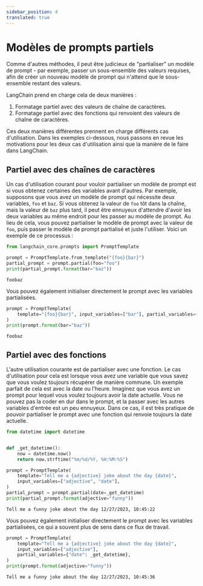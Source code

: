 ```yaml
---
sidebar_position: 4
translated: true
---
```


# Modèles de prompts partiels

Comme d'autres méthodes, il peut être judicieux de "partialiser" un modèle de prompt - par exemple, passer un sous-ensemble des valeurs requises, afin de créer un nouveau modèle de prompt qui n'attend que le sous-ensemble restant des valeurs.

LangChain prend en charge cela de deux manières :
1. Formatage partiel avec des valeurs de chaîne de caractères.
2. Formatage partiel avec des fonctions qui renvoient des valeurs de chaîne de caractères.

Ces deux manières différentes prennent en charge différents cas d'utilisation. Dans les exemples ci-dessous, nous passons en revue les motivations pour les deux cas d'utilisation ainsi que la manière de le faire dans LangChain.

## Partiel avec des chaînes de caractères

Un cas d'utilisation courant pour vouloir partialiser un modèle de prompt est si vous obtenez certaines des variables avant d'autres. Par exemple, supposons que vous avez un modèle de prompt qui nécessite deux variables, `foo` et `baz`. Si vous obtenez la valeur de `foo` tôt dans la chaîne, mais la valeur de `baz` plus tard, il peut être ennuyeux d'attendre d'avoir les deux variables au même endroit pour les passer au modèle de prompt. Au lieu de cela, vous pouvez partialiser le modèle de prompt avec la valeur de `foo`, puis passer le modèle de prompt partialisé et juste l'utiliser. Voici un exemple de ce processus :

```python
from langchain_core.prompts import PromptTemplate

prompt = PromptTemplate.from_template("{foo}{bar}")
partial_prompt = prompt.partial(foo="foo")
print(partial_prompt.format(bar="baz"))
```

```output
foobaz
```

Vous pouvez également initialiser directement le prompt avec les variables partialisées.

```python
prompt = PromptTemplate(
    template="{foo}{bar}", input_variables=["bar"], partial_variables={"foo": "foo"}
)
print(prompt.format(bar="baz"))
```

```output
foobaz
```

## Partiel avec des fonctions

L'autre utilisation courante est de partialiser avec une fonction. Le cas d'utilisation pour cela est lorsque vous avez une variable que vous savez que vous voulez toujours récupérer de manière commune. Un exemple parfait de cela est avec la date ou l'heure. Imaginez que vous avez un prompt pour lequel vous voulez toujours avoir la date actuelle. Vous ne pouvez pas la coder en dur dans le prompt, et la passer avec les autres variables d'entrée est un peu ennuyeux. Dans ce cas, il est très pratique de pouvoir partialiser le prompt avec une fonction qui renvoie toujours la date actuelle.

```python
from datetime import datetime


def _get_datetime():
    now = datetime.now()
    return now.strftime("%m/%d/%Y, %H:%M:%S")
```

```python
prompt = PromptTemplate(
    template="Tell me a {adjective} joke about the day {date}",
    input_variables=["adjective", "date"],
)
partial_prompt = prompt.partial(date=_get_datetime)
print(partial_prompt.format(adjective="funny"))
```

```output
Tell me a funny joke about the day 12/27/2023, 10:45:22
```

Vous pouvez également initialiser directement le prompt avec les variables partialisées, ce qui a souvent plus de sens dans ce flux de travail.

```python
prompt = PromptTemplate(
    template="Tell me a {adjective} joke about the day {date}",
    input_variables=["adjective"],
    partial_variables={"date": _get_datetime},
)
print(prompt.format(adjective="funny"))
```

```output
Tell me a funny joke about the day 12/27/2023, 10:45:36
```
